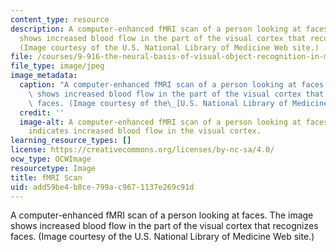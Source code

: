 ```yaml
---
content_type: resource
description: A computer-enhanced fMRI scan of a person looking at faces. The image
  shows increased blood flow in the part of the visual cortex that recognizes faces.
  (Image courtesy of the U.S. National Library of Medicine Web site.)
file: /courses/9-916-the-neural-basis-of-visual-object-recognition-in-monkeys-and-humans-spring-2005/add59be4b8ce799ac9671137e269c91d_9-916s05.jpg
file_type: image/jpeg
image_metadata:
  caption: "A computer-enhanced fMRI scan of a person looking at faces. The image\
    \ shows increased blood flow in the part of the visual cortex that recognizes\
    \ faces. (Image courtesy of the\_[U.S. National Library of Medicine Web site](http://www.nlm.nih.gov/).)"
  credit: ''
  image-alt: A computer-enhanced fMRI scan of a person looking at faces.  The image
    indicates increased blood flow in the visual cortex.
learning_resource_types: []
license: https://creativecommons.org/licenses/by-nc-sa/4.0/
ocw_type: OCWImage
resourcetype: Image
title: fMRI Scan
uid: add59be4-b8ce-799a-c967-1137e269c91d
---
```

A computer-enhanced fMRI scan of a person looking at faces. The image shows increased blood flow in the part of the visual cortex that recognizes faces. (Image courtesy of the U.S. National Library of Medicine Web site.)